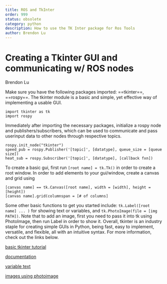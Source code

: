```yaml
---
title: ROS and TkInter
order: 999
status: obsolete
category: python
description: How to use the TK Inter package for Ros Tools
author: Brendon Lu
---
```

# Creating a Tkinter GUI and communicating w/ ROS nodes

Brendon Lu

Make sure you have the following packages imported: ==tkinter==, ==rospy==. The tkinter module is a basic and simple, yet effective way of implementing a usable GUI.

```
import tkinter as tk
import rospy
```

Immediately after importing the necessary packages, initialize a rospy node and publishers/subscribers, which can be used to communicate and pass userinput data to other nodes through respective topics. 

```
rospy.init_node("tkinter")
speed_pub = rospy.Publisher('[topic]', [datatype], queue_size = [queue size])
heat_sub = rospy.Subscriber('[topic]', [datatype], [callback fxn])
```

To create a basic gui, first run ```[root name] = tk.Tk()``` in order to create a root window. In order to add elements to your gui/window, create a canvas and grid using 

```
[canvas name] == tk.Canvas([root name], width = [width], height = [height])
[canvas name].grid(columnspan = [# of columns]
```

Some other basic functions to get you started include: ```tk.Label([root name] ... )``` for showing text or variables, and ```tk.PhotoImage(file = [img PATH])```. Note that to add an image, first you need to pass it into tk using PhotoImage, then run Label in order to show it. Overall, tkinter is an industry staple for creating simple GUIs in Python, being fast, easy to implement, versatile, and flexible, all with an intuitive syntax. For more information, check out the links below.

[basic tkinter tutorial](https://www.youtube.com/watch?v=itRLRfuL_PQ)

[documentation](https://docs.python.org/3/library/tk.html)

[variable text](https://stackoverflow.com/questions/2603169/update-tkinter-label-from-variable)

[images using photoimage](https://www.pythontutorial.net/tkinter/tkinter-photoimage/)
